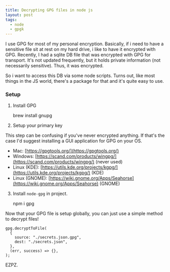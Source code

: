 ```yaml
---
title: Decrypting GPG files in node js
layout: post
tags: 
  - node
  - gpgk
---
```



I use GPG for most of my personal encryption. Basically, if i need to have a sensitive file sit at rest on my hard drive, i like to have it encrypted with GPG. Recently, I had a sqlite DB file that was encrypted with GPG for transport. It's not updated frequently, but it holds private information (not necessarily sensitive). Thus, it was encrypted.


So i want to access this DB via some node scripts. Turns out, like most things in the JS world, there's a package for that and it's quite easy to use.


### Setup

1. Install GPG
  
    brew install gnupg


2. Setup your primary key


This step can be confusing if you've never encrypted anything. If that's the case I'd suggest installing a GUI application for GPG on your OS. 

  - Mac: [https://gpgtools.org/](https://gpgtools.org/)
  - Windows: [https://scand.com/products/wingpg/](https://scand.com/products/wingpg/) (never used)
  - Linux (KDE): [https://utils.kde.org/projects/kgpg/](https://utils.kde.org/projects/kgpg/) (KDE)
  - Linux (GNOME): [https://wiki.gnome.org/Apps/Seahorse](https://wiki.gnome.org/Apps/Seahorse) (GNOME)



3. Install `node-gpg` in project.

    npm i gpg


Now that your GPG file is setup globally, you can just use a simple method to decrypt files!

    gpg.decryptToFile(
      {
        source: "./secrets.json.gpg",
        dest: "./secrets.json",
      },
      (err, success) => {},
    );


EZPZ.

